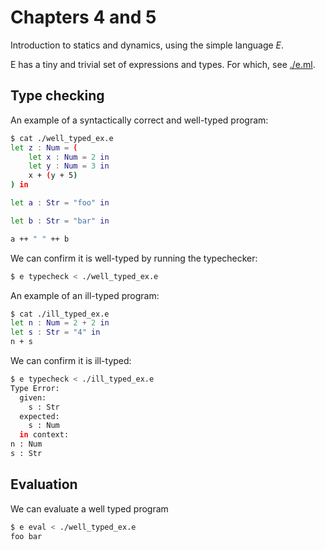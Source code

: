 # Chapters 4 and 5

Introduction to statics and dynamics, using the simple language *E*.

E has a tiny and trivial set of expressions and types. For which, see
[./e.ml](./e.ml).

## Type checking

An example of a syntactically correct and well-typed program:

```sh
$ cat ./well_typed_ex.e
let z : Num = (
    let x : Num = 2 in
    let y : Num = 3 in
    x + (y + 5)
) in

let a : Str = "foo" in

let b : Str = "bar" in

a ++ " " ++ b
```

We can confirm it is well-typed by running the typechecker:

```sh
$ e typecheck < ./well_typed_ex.e
```

An example of an ill-typed program:

```sh
$ cat ./ill_typed_ex.e
let n : Num = 2 + 2 in
let s : Str = "4" in
n + s
```

We can confirm it is ill-typed:


```sh
$ e typecheck < ./ill_typed_ex.e
Type Error:
  given:
    s : Str
  expected:
    s : Num
  in context:
n : Num
s : Str
```

## Evaluation

We can evaluate a well typed program

```sh
$ e eval < ./well_typed_ex.e
foo bar
```
